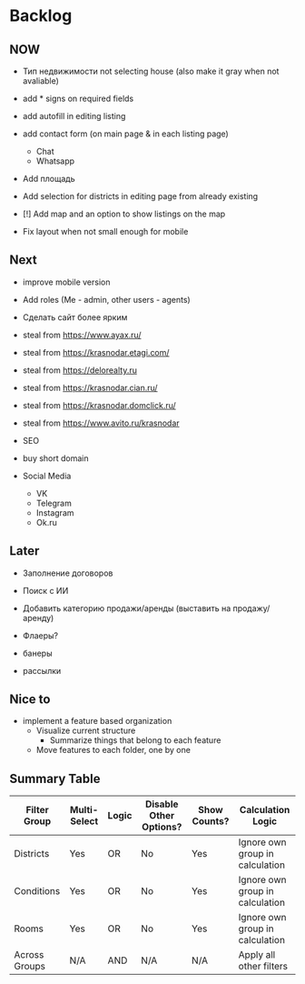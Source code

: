 # Backlog

## NOW

- Тип недвижимости not selecting house (also make it gray when not avaliable)
- add * signs on required fields
- add autofill in editing listing

- add contact form (on main page & in each listing page)
  - Chat
  - Whatsapp

- Add площадь

- Add selection for districts in editing page from already existing

- [!] Add map and an option to show listings on the map

- Fix layout when not small enough for mobile

## Next

- improve mobile version
- Add roles (Me - admin, other users - agents)

- Сделать сайт более ярким

- steal from https://www.ayax.ru/
- steal from https://krasnodar.etagi.com/
- steal from https://delorealty.ru
- steal from https://krasnodar.cian.ru/
- steal from https://krasnodar.domclick.ru/
- steal from https://www.avito.ru/krasnodar

- SEO

- buy short domain 

- Social Media
  - VK
  - Telegram
  - Instagram
  - Ok.ru

## Later

- Заполнение договоров
- Поиск с ИИ

- Добавить категорию продажи/аренды (выставить на продажу/аренду)
- Флаеры?
- банеры
- рассылки

## Nice to

- implement a feature based organization
  - Visualize current structure
    - Summarize things that belong to each feature
  - Move features to each folder, one by one

## Summary Table

| Filter Group | Multi-Select | Logic | Disable Other Options? | Show Counts? | Calculation Logic |
|--------------|-------------|---------|-----------------------|--------------|----------------------------------|
| Districts | Yes | OR | No | Yes | Ignore own group in calculation |
| Conditions | Yes | OR | No | Yes | Ignore own group in calculation |
| Rooms | Yes | OR | No | Yes | Ignore own group in calculation |
| Across Groups| N/A | AND | N/A | N/A | Apply all other filters |  
